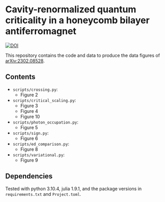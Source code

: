 # Cavity-renormalized quantum criticality in a honeycomb bilayer antiferromagnet
[![DOI](https://zenodo.org/badge/663192392.svg)](https://zenodo.org/badge/latestdoi/663192392)


This repository contains the code and data to produce the data figures of [arXiv:2302.08528](https://doi.org/10.48550/arXiv.2302.08528). 

## Contents

* `scripts/crossing.py`:
  * Figure 2
* `scripts/critical_scaling.py`:
  * Figure 3
  * Figure 4
  * Figure 10
* `scripts/photon_occupation.py`:
  * Figure 5
* `scripts/sign.py`:
  * Figure 6
* `scripts/ed_comparison.py`:
  * Figure 8
* `scripts/variational.py`:
  * Figure 9

## Dependencies

Tested with python 3.10.4, julia 1.9.1, and the package versions in `requirements.txt` and `Project.toml`.
